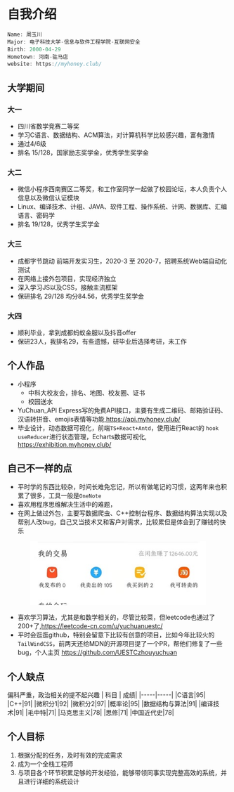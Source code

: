 # 自我介绍
```js
Name: 周玉川
Major: 电子科技大学-信息与软件工程学院-互联网安全
Birth: 2000-04-29
Hometown: 河南-驻马店
website: https://myhoney.club/
```
## 大学期间
### 大一
- 四川省数学竞赛二等奖
- 学习C语言、数据结构、ACM算法，对计算机科学比较感兴趣，富有激情
- 通过4/6级
- 排名 15/128，国家励志奖学金，优秀学生奖学金

### 大二
- 微信小程序西南赛区二等奖，和工作室同学一起做了校园论坛，本人负责个人信息以及微信认证模块
- Linux、编译技术、计组、JAVA、软件工程、操作系统、计网、数据库、汇编语言、密码学
- 排名 19/128，优秀学生奖学金

### 大三
- 成都字节跳动 前端开发实习生，2020-3 至 2020-7，招聘系统Web端自动化测试
- 在网络上接外包项目，实现经济独立
- 深入学习JS以及CSS，接触主流框架
- 保研排名 29/128 均分84.56，优秀学生奖学金

### 大四
- 顺利毕业，拿到成都蚂蚁金服以及抖音offer
- 保研23人，我排名29，有些遗憾，研毕业后选择考研，未工作

## 个人作品
- 小程序
  - 中科大校友会，排名、地图、校友圈、证书
  - 校园送水
- YuChuan_API Express写的免费API接口，主要有生成二维码、邮箱验证码、汉语转拼音、emojis表情等功能,https://api.myhoney.club/
- 毕业设计，动态数据可视化，前端`TS+React+Antd`，使用进行React的 `hook useReducer`进行状态管理，Echarts数据可视化, https://exhibition.myhoney.club/

## 自己不一样的点
- 平时学的东西比较杂，时间长难免忘记，所以有做笔记的习惯，这两年来也积累了很多，工具一般是`OneNote`
- 喜欢用程序思维解决生活中的难题，
- 在网上做过外包，主要写数据爬虫、C++控制台程序、数据结构算法实现以及帮别人改bug，自己又当技术又和客户对需求，比较累但是体会到了赚钱的快乐
<div align="center"> <img src="./咸鱼.jpg" width = 400/> </div>

- 喜欢学习算法，尤其是和数学相关的，尽管比较菜，但leetcode也通过了200+了,https://leetcode-cn.com/u/yuchuanuestc/
- 平时会逛逛github，特别会留意下比较有创意的项目，比如今年比较火的`TailWindCSS`，前两天还给MDN的开源项目提了一个PR，帮他们修复了一些bug，个人主页 https://github.com/UESTCzhouyuchuan

## 个人缺点
偏科严重，政治相关的提不起兴趣
| 科目 | 成绩|
|-----|-----|
|C语言|95|
|C++|91|
|微积分1|92|
|微积分2|97|
|概率论|95|
|数据结构与算法|91|
|编译技术|91|
|毛中特|71|
|马克思主义|78|
|思修|71|
|中国近代史|78|
## 个人目标
1. 根据分配的任务，及时有效的完成需求
2. 成为一个全栈工程师
3. 与项目各个环节积累足够的开发经验，能够带领同事实现完整高效的系统，并且进行详细的系统设计
